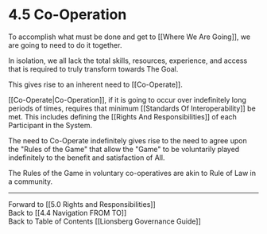 # 4.5 Co-Operation
To accomplish what must be done and get to [[Where We Are Going]], we are going to need to do it together. 

In isolation, we all lack the total skills, resources, experience, and access that is required to truly transform towards The Goal. 

This gives rise to an inherent need to [[Co-Operate]]. 

[[Co-Operate|Co-Operation]], if it is going to occur over indefinitely long periods of times, requires that minimum [[Standards Of Interoperability]] be met. This includes defining the [[Rights And Responsibilities]] of each Participant in the System. 

The need to Co-Operate indefinitely gives rise to the need to agree upon the "Rules of the Game" that allow the "Game" to be voluntarily played indefinitely to the benefit and satisfaction of All.  

The Rules of the Game in voluntary co-operatives are akin to Rule of Law in a community. 

___

Forward to [[5.0 Rights and Responsibilities]]  
Back to [[4.4 Navigation FROM TO]]  
Back to Table of Contents [[Lionsberg Governance Guide]]